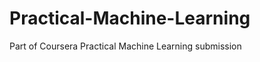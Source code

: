 Practical-Machine-Learning
==========================

Part of Coursera Practical Machine Learning submission
